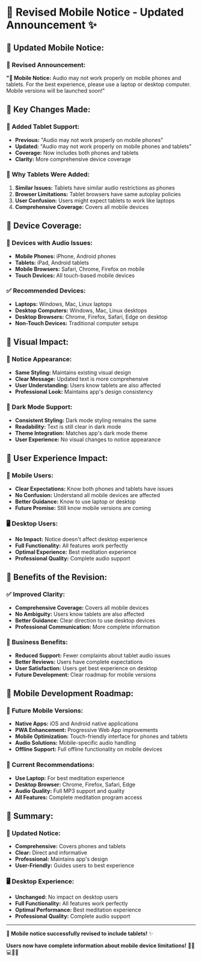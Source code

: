 # 📱 **Revised Mobile Notice - Updated Announcement** ✨

## 🚨 **Updated Mobile Notice:**

### **📱 Revised Announcement:**
**"📱 Mobile Notice:** Audio may not work properly on mobile phones and tablets. For the best experience, please use a laptop or desktop computer. Mobile versions will be launched soon!"

## 🎯 **Key Changes Made:**

### **📱 Added Tablet Support:**
- **Previous:** "Audio may not work properly on mobile phones"
- **Updated:** "Audio may not work properly on mobile phones and tablets"
- **Coverage:** Now includes both phones and tablets
- **Clarity:** More comprehensive device coverage

### **🎯 Why Tablets Were Added:**
1. **Similar Issues:** Tablets have similar audio restrictions as phones
2. **Browser Limitations:** Tablet browsers have same autoplay policies
3. **User Confusion:** Users might expect tablets to work like laptops
4. **Comprehensive Coverage:** Covers all mobile devices

## 📱 **Device Coverage:**

### **🚫 Devices with Audio Issues:**
- **Mobile Phones:** iPhone, Android phones
- **Tablets:** iPad, Android tablets
- **Mobile Browsers:** Safari, Chrome, Firefox on mobile
- **Touch Devices:** All touch-based mobile devices

### **✅ Recommended Devices:**
- **Laptops:** Windows, Mac, Linux laptops
- **Desktop Computers:** Windows, Mac, Linux desktops
- **Desktop Browsers:** Chrome, Firefox, Safari, Edge on desktop
- **Non-Touch Devices:** Traditional computer setups

## 🎨 **Visual Impact:**

### **📱 Notice Appearance:**
- **Same Styling:** Maintains existing visual design
- **Clear Message:** Updated text is more comprehensive
- **User Understanding:** Users know tablets are also affected
- **Professional Look:** Maintains app's design consistency

### **🌙 Dark Mode Support:**
- **Consistent Styling:** Dark mode styling remains the same
- **Readability:** Text is still clear in dark mode
- **Theme Integration:** Matches app's dark mode theme
- **User Experience:** No visual changes to notice appearance

## 🎯 **User Experience Impact:**

### **📱 Mobile Users:**
- **Clear Expectations:** Know both phones and tablets have issues
- **No Confusion:** Understand all mobile devices are affected
- **Better Guidance:** Know to use laptop or desktop
- **Future Promise:** Still know mobile versions are coming

### **🖥️ Desktop Users:**
- **No Impact:** Notice doesn't affect desktop experience
- **Full Functionality:** All features work perfectly
- **Optimal Experience:** Best meditation experience
- **Professional Quality:** Complete audio support

## 🚀 **Benefits of the Revision:**

### **✅ Improved Clarity:**
- **Comprehensive Coverage:** Covers all mobile devices
- **No Ambiguity:** Users know tablets are also affected
- **Better Guidance:** Clear direction to use desktop devices
- **Professional Communication:** More complete information

### **🎯 Business Benefits:**
- **Reduced Support:** Fewer complaints about tablet audio issues
- **Better Reviews:** Users have complete expectations
- **User Satisfaction:** Users get best experience on desktop
- **Future Development:** Clear roadmap for mobile versions

## 📱 **Mobile Development Roadmap:**

### **🔮 Future Mobile Versions:**
- **Native Apps:** iOS and Android native applications
- **PWA Enhancement:** Progressive Web App improvements
- **Mobile Optimization:** Touch-friendly interface for phones and tablets
- **Audio Solutions:** Mobile-specific audio handling
- **Offline Support:** Full offline functionality on mobile devices

### **🎯 Current Recommendations:**
- **Use Laptop:** For best meditation experience
- **Desktop Browser:** Chrome, Firefox, Safari, Edge
- **Audio Quality:** Full MP3 support and quality
- **All Features:** Complete meditation program access

## 🎉 **Summary:**

### **📱 Updated Notice:**
- **Comprehensive:** Covers phones and tablets
- **Clear:** Direct and informative
- **Professional:** Maintains app's design
- **User-Friendly:** Guides users to best experience

### **🖥️ Desktop Experience:**
- **Unchanged:** No impact on desktop users
- **Full Functionality:** All features work perfectly
- **Optimal Performance:** Best meditation experience
- **Professional Quality:** Complete audio support

---

**📱 Mobile notice successfully revised to include tablets!** ✨

**Users now have complete information about mobile device limitations!** 🧘‍♀️💻📱✨
